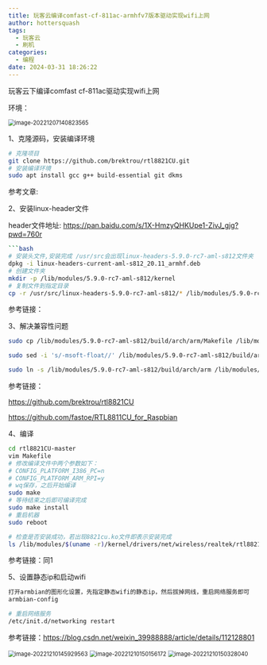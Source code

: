 ```yaml
---
title: 玩客云编译comfast-cf-811ac-armhfv7版本驱动实现wifi上网
author: hottersquash
tags:
  - 玩客云
  - 刷机
categories:
  - 编程
date: 2024-03-31 18:26:22
---
```



玩客云下编译comfast cf-811ac驱动实现wifi上网

<!-- more -->

环境：

<img src="https://picture-byan.obs.cn-east-3.myhuaweicloud.com/imgs_byan/image-20221207140823565.png" alt="image-20221207140823565" style="zoom: 80%;" />



1、克隆源码，安装编译环境

```bash
# 克隆项目
git clone https://github.com/brektrou/rtl8821CU.git
# 安装编译环境
sudo apt install gcc g++ build-essential git dkms
```

参考文章: 

[Linux安装comfast 811AC usb网卡驱动]: https://blog.csdn.net/mzjmzjmzjmzj/article/details/104725817	"Linux安装comfast 811AC usb网卡驱动"



2、安装linux-header文件

header文件地址: https://pan.baidu.com/s/1X-HmzyQHKUpe1-ZivJ_gjg?pwd=760r 

```bash
```bash 
# 安装头文件,安装完成 /usr/src会出现linux-headers-5.9.0-rc7-aml-s812文件夹
dpkg -i linux-headers-current-aml-s812_20.11_armhf.deb
# 创建文件夹
mkdir -p /lib/modules/5.9.0-rc7-aml-s812/kernel
# 复制文件到指定目录
cp -r /usr/src/linux-headers-5.9.0-rc7-aml-s812/* /lib/modules/5.9.0-rc7-aml-s812/kernel/
```

参考链接：

[armbian版本5.9.0-rc7-aml-s812安装后，安装其他软件提示要内核头文件]: https://www.right.com.cn/FORUM/thread-6311941-1-1.html
[玩客云Armbian_20.11_Aml-s812_5.9.0-支持USB-WIFI最终完美版.img.xz]: https://www.right.com.cn/forum/forum.php?mod=viewthread&amp;tid=4103842&amp;page=1#pid11108017



3、解决兼容性问题

```bash
sudo cp /lib/modules/5.9.0-rc7-aml-s812/build/arch/arm/Makefile /lib/modules/5.9.0-rc7-aml-s812/build/arch/arm/Makefile.0957

sudo sed -i 's/-msoft-float//' /lib/modules/5.9.0-rc7-aml-s812/build/arch/arm/Makefile

sudo ln -s /lib/modules/5.9.0-rc7-aml-s812/build/arch/arm /lib/modules/5.9.0-rc7-aml-s812/build/arch/armv7l
```

参考链接：

https://github.com/brektrou/rtl8821CU

https://github.com/fastoe/RTL8811CU_for_Raspbian



4、编译

```bash
cd rtl8821CU-master
vim Makefile 
# 修改编译文件中两个参数如下：
# CONFIG_PLATFORM_I386_PC=n
# CONFIG_PLATFORM_ARM_RPI=y
# wq保存，之后开始编译
sudo make
# 等待结束之后即可编译完成
sudo make install
# 重启机器
sudo reboot

# 检查是否安装成功，若出现8821cu.ko文件即表示安装完成
ls /lib/modules/$(uname -r)/kernel/drivers/net/wireless/realtek/rtl8821cu
```

参考链接：同1



5、设置静态ip和启动wifi

```bash
打开armbian的图形化设置，先指定静态wifi的静态ip，然后拔掉网线，重启网络服务即可
armbian-config

# 重启网络服务
/etc/init.d/networking restart
```

参考链接：https://blog.csdn.net/weixin_39988888/article/details/112128801

<img src="https://picture-byan.obs.cn-east-3.myhuaweicloud.com/imgs_byan/image-20221210145929563.png" alt="image-20221210145929563" style="zoom: 80%;" />



<img src="https://picture-byan.obs.cn-east-3.myhuaweicloud.com/imgs_byan/image-20221210150156172.png" alt="image-20221210150156172" style="zoom:80%;" />



<img src="https://picture-byan.obs.cn-east-3.myhuaweicloud.com/imgs_byan/image-20221210150328040.png" alt="image-20221210150328040" style="zoom:80%;" />
